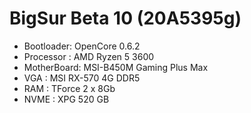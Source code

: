 # BigSur Beta 10 (20A5395g)
 - Bootloader: OpenCore 0.6.2
 - Processor : AMD Ryzen 5 3600
 - MotherBoard: MSI-B450M Gaming Plus Max
 - VGA : MSI RX-570 4G DDR5
 - RAM : TForce 2 x 8Gb
 - NVME : XPG 520 GB
